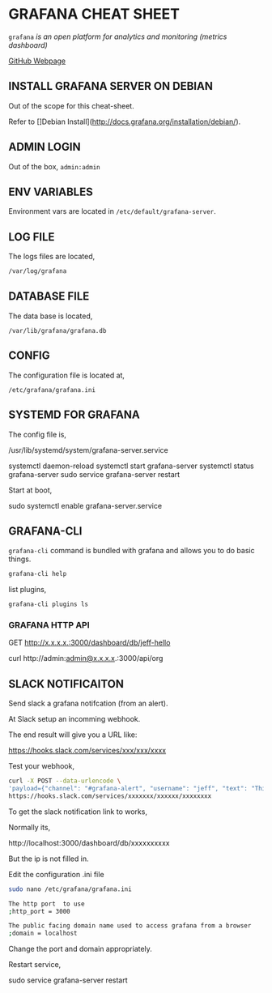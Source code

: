# GRAFANA CHEAT SHEET

`grafana` _is an open platform for analytics and monitoring (metrics dashboard)_

[GitHub Webpage](https://jeffdecola.github.io/my-cheat-sheets/)

## INSTALL GRAFANA SERVER ON DEBIAN

Out of the scope for this cheat-sheet.

Refer to []Debian Install](http://docs.grafana.org/installation/debian/).


## ADMIN LOGIN

Out of the box, `admin:admin`

## ENV VARIABLES

Environment vars are located in `/etc/default/grafana-server`.

## LOG FILE

The logs files are located,

```bash
/var/log/grafana
```

## DATABASE FILE

The data base is located,

`/var/lib/grafana/grafana.db`

## CONFIG

The configuration file is located at,

`/etc/grafana/grafana.ini`

## SYSTEMD FOR GRAFANA

The config file is,

/usr/lib/systemd/system/grafana-server.service

systemctl daemon-reload
systemctl start grafana-server
systemctl status grafana-server
sudo service grafana-server restart

Start at boot,

sudo systemctl enable grafana-server.service

## GRAFANA-CLI

`grafana-cli` command is bundled with grafana and allows you to do basic things.

```bash
grafana-cli help
```

list plugins,

```bash
grafana-cli plugins ls
```
### GRAFANA HTTP API

GET http://x.x.x.x.:3000/dashboard/db/jeff-hello


curl http://admin:admin@x.x.x.x.:3000/api/org


## SLACK NOTIFICAITON

Send slack a grafana notifcation (from an alert).

At Slack setup an incomming webhook.

The end result will give you a URL like:

https://hooks.slack.com/services/xxx/xxx/xxxx

Test your webhook,

```bash
curl -X POST --data-urlencode \
'payload={"channel": "#grafana-alert", "username": "jeff", "text": "This is posted to #grafana-alert and comes from a bot named Jeff.", "icon_emoji": ":ghost:"}' \
https://hooks.slack.com/services/xxxxxxx/xxxxxx/xxxxxxxx
```

To get the slack notification link to works,

Normally its, 

http://localhost:3000/dashboard/db/xxxxxxxxxx

But the ip is not filled in.

Edit the configuration .ini file

```bash
sudo nano /etc/grafana/grafana.ini
```

```bash
The http port  to use
;http_port = 3000

The public facing domain name used to access grafana from a browser
;domain = localhost
```

Change the port and domain appropriately.

Restart service,

sudo service grafana-server restart

